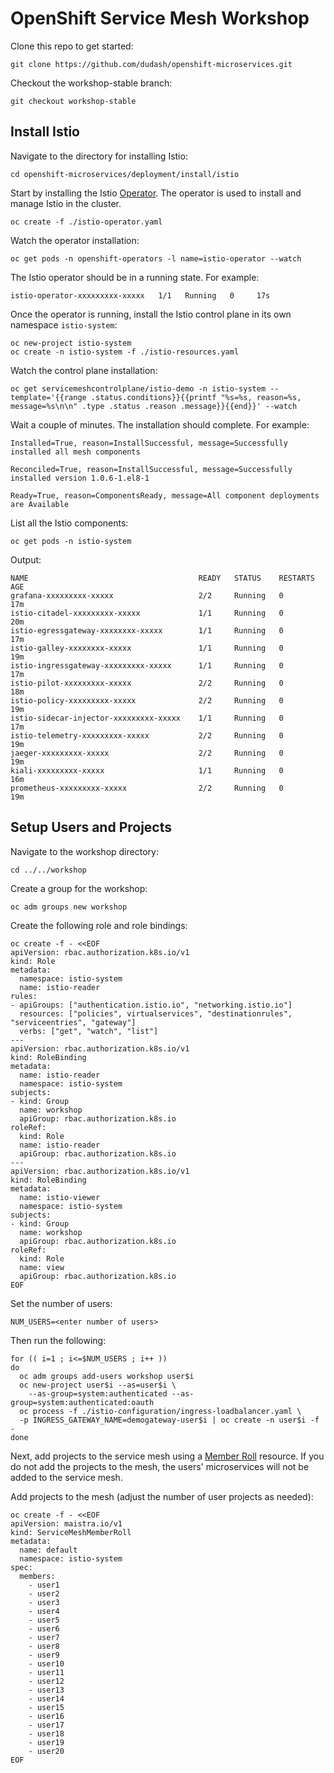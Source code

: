 # OpenShift Service Mesh Workshop

Clone this repo to get started:
```
git clone https://github.com/dudash/openshift-microservices.git
```

Checkout the workshop-stable branch:
```
git checkout workshop-stable
```

## Install Istio
Navigate to the directory for installing Istio:
```
cd openshift-microservices/deployment/install/istio
```

Start by installing the Istio [Operator][1].  The operator is used to install and manage Istio in the cluster.
```
oc create -f ./istio-operator.yaml
```

Watch the operator installation:
```
oc get pods -n openshift-operators -l name=istio-operator --watch
```

The Istio operator should be in a running state.  For example:
```
istio-operator-xxxxxxxxx-xxxxx   1/1   Running   0     17s
```

Once the operator is running, install the Istio control plane in its own namespace `istio-system`:
```
oc new-project istio-system
oc create -n istio-system -f ./istio-resources.yaml
```

Watch the control plane installation:
```
oc get servicemeshcontrolplane/istio-demo -n istio-system --template='{{range .status.conditions}}{{printf "%s=%s, reason=%s, message=%s\n\n" .type .status .reason .message}}{{end}}' --watch
```

Wait a couple of minutes.  The installation should complete.  For example:

```
Installed=True, reason=InstallSuccessful, message=Successfully installed all mesh components

Reconciled=True, reason=InstallSuccessful, message=Successfully installed version 1.0.6-1.el8-1

Ready=True, reason=ComponentsReady, message=All component deployments are Available

```

List all the Istio components:
```
oc get pods -n istio-system
```

Output:

```
NAME                                      READY   STATUS    RESTARTS   AGE
grafana-xxxxxxxxx-xxxxx                   2/2     Running   0          17m
istio-citadel-xxxxxxxxx-xxxxx             1/1     Running   0          20m
istio-egressgateway-xxxxxxxx-xxxxx        1/1     Running   0          17m
istio-galley-xxxxxxxx-xxxxx               1/1     Running   0          19m
istio-ingressgateway-xxxxxxxxx-xxxxx      1/1     Running   0          17m
istio-pilot-xxxxxxxxx-xxxxx               2/2     Running   0          18m
istio-policy-xxxxxxxxx-xxxxx              2/2     Running   0          19m
istio-sidecar-injector-xxxxxxxxx-xxxxx    1/1     Running   0          17m
istio-telemetry-xxxxxxxxx-xxxxx           2/2     Running   0          19m
jaeger-xxxxxxxxx-xxxxx                    2/2     Running   0          19m
kiali-xxxxxxxxx-xxxxx                     1/1     Running   0          16m
prometheus-xxxxxxxxx-xxxxx                2/2     Running   0          19m
```

## Setup Users and Projects

Navigate to the workshop directory:
```
cd ../../workshop
```

Create a group for the workshop:
```
oc adm groups new workshop
```

Create the following role and role bindings:
```
oc create -f - <<EOF
apiVersion: rbac.authorization.k8s.io/v1
kind: Role
metadata:
  namespace: istio-system
  name: istio-reader
rules:
- apiGroups: ["authentication.istio.io", "networking.istio.io"]
  resources: ["policies", virtualservices", "destinationrules", "serviceentries", "gateway"]
  verbs: ["get", "watch", "list"]
---
apiVersion: rbac.authorization.k8s.io/v1
kind: RoleBinding
metadata:
  name: istio-reader
  namespace: istio-system
subjects:
- kind: Group
  name: workshop
  apiGroup: rbac.authorization.k8s.io
roleRef:
  kind: Role
  name: istio-reader
  apiGroup: rbac.authorization.k8s.io
---
apiVersion: rbac.authorization.k8s.io/v1
kind: RoleBinding
metadata:
  name: istio-viewer
  namespace: istio-system
subjects:
- kind: Group
  name: workshop
  apiGroup: rbac.authorization.k8s.io
roleRef:
  kind: Role
  name: view
  apiGroup: rbac.authorization.k8s.io
EOF
```

Set the number of users:
```
NUM_USERS=<enter number of users>
```

Then run the following:
```
for (( i=1 ; i<=$NUM_USERS ; i++ ))
do 
  oc adm groups add-users workshop user$i
  oc new-project user$i --as=user$i \
    --as-group=system:authenticated --as-group=system:authenticated:oauth
  oc process -f ./istio-configuration/ingress-loadbalancer.yaml \
  -p INGRESS_GATEWAY_NAME=demogateway-user$i | oc create -n user$i -f -
done
```

Next, add projects to the service mesh using a [Member Roll][2] resource.  If you do not add the projects to the mesh, the users' microservices will not be added to the service mesh.

Add projects to the mesh (adjust the number of user projects as needed):
```
oc create -f - <<EOF
apiVersion: maistra.io/v1
kind: ServiceMeshMemberRoll
metadata:
  name: default
  namespace: istio-system
spec:
  members:
    - user1
    - user2
    - user3
    - user4
    - user5
    - user6
    - user7
    - user8
    - user9
    - user10
    - user11
    - user12
    - user13
    - user14
    - user15
    - user16
    - user17
    - user18
    - user19
    - user20
EOF
```

[1]: https://www.openshift.com/learn/topics/operators
[2]: https://docs.openshift.com/container-platform/4.1/service_mesh/service_mesh_install/installing-ossm.html#ossm-member-roll_installing-ossm
